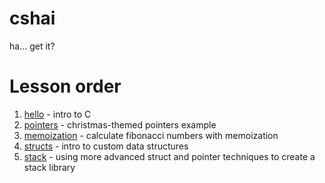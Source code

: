# cshai

ha... get it?

# Lesson order

1. [hello](./hello/) - intro to C
2. [pointers](./pointers/) - christmas-themed pointers example
3. [memoization](./memoization/) - calculate fibonacci numbers with memoization
4. [structs](./structs/) - intro to custom data structures
5. [stack](./stack/) - using more advanced struct and pointer techniques to
   create a stack library
